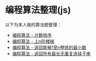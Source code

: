 # 编程算法整理(js)
以下为本人做的算法题整理：
- [编程算法 - 计数排序](https://github.com/wonghan/Algorithm-problem/tree/master/%E7%BC%96%E7%A8%8B%E7%AE%97%E6%B3%95%20-%20%E8%AE%A1%E6%95%B0%E6%8E%92%E5%BA%8F)
- [编程算法 - 上n阶楼梯](https://github.com/wonghan/Algorithm-problem/tree/master/%E7%BC%96%E7%A8%8B%E7%AE%97%E6%B3%95%20-%20%E4%B8%8An%E9%98%B6%E6%A5%BC%E6%A2%AF)
- [编程算法 - 返回能被1至n整除的最小数](https://github.com/wonghan/Algorithm-problem/tree/master/%E7%BC%96%E7%A8%8B%E7%AE%97%E6%B3%95%20-%20%E8%BF%94%E5%9B%9E%E8%83%BD%E8%A2%AB1%E8%87%B3n%E6%95%B4%E9%99%A4%E7%9A%84%E6%9C%80%E5%B0%8F%E6%95%B0)
- [编程算法 - 返回所有最长无重复连续子串](https://github.com/wonghan/Algorithm-problem/tree/master/%E7%BC%96%E7%A8%8B%E7%AE%97%E6%B3%95%20-%20%E8%BF%94%E5%9B%9E%E6%89%80%E6%9C%89%E6%9C%80%E9%95%BF%E6%97%A0%E9%87%8D%E5%A4%8D%E8%BF%9E%E7%BB%AD%E5%AD%90%E4%B8%B2)
